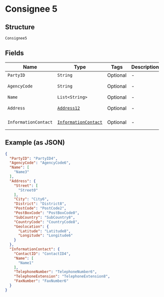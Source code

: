 
# Consignee 5

## Structure

`Consignee5`

## Fields

| Name | Type | Tags | Description | Getter | Setter |
|  --- | --- | --- | --- | --- | --- |
| `PartyID` | `String` | Optional | - | String getPartyID() | setPartyID(String partyID) |
| `AgencyCode` | `String` | Optional | - | String getAgencyCode() | setAgencyCode(String agencyCode) |
| `Name` | `List<String>` | Optional | - | List<String> getName() | setName(List<String> name) |
| `Address` | [`Address12`](../../doc/models/address-12.md) | Optional | - | Address12 getAddress() | setAddress(Address12 address) |
| `InformationContact` | [`InformationContact`](../../doc/models/information-contact.md) | Optional | - | InformationContact getInformationContact() | setInformationContact(InformationContact informationContact) |

## Example (as JSON)

```json
{
  "PartyID": "PartyID4",
  "AgencyCode": "AgencyCode6",
  "Name": [
    "Name3"
  ],
  "Address": {
    "Street": [
      "Street0"
    ],
    "City": "City6",
    "District": "District8",
    "PostCode": "PostCode2",
    "PostBoxCode": "PostBoxCode0",
    "SubCountry": "SubCountry8",
    "CountryCode": "CountryCode8",
    "Geolocation": {
      "Latitude": "Latitude8",
      "Longitude": "Longitude6"
    }
  },
  "InformationContact": {
    "ContactID": "ContactID4",
    "Name": [
      "Name1"
    ],
    "TelephoneNumber": "TelephoneNumber6",
    "TelephoneExtension": "TelephoneExtension8",
    "FaxNumber": "FaxNumber6"
  }
}
```

